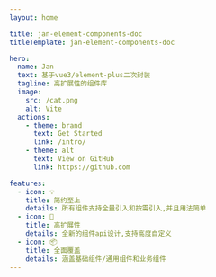 ```yaml
---
layout: home

title: jan-element-components-doc
titleTemplate: jan-element-components-doc

hero:
  name: Jan
  text: 基于vue3/element-plus二次封装
  tagline: 高扩展性的组件库
  image:
    src: /cat.png
    alt: Vite
  actions:
    - theme: brand
      text: Get Started
      link: /intro/
    - theme: alt
      text: View on GitHub
      link: https://github.com

features:
  - icon: 💡
    title: 简约至上
    details: 所有组件支持全量引入和按需引入,并且用法简单
  - icon: 🔩
    title: 高扩展性
    details: 全新的组件api设计,支持高度自定义
  - icon: 📦
    title: 全面覆盖
    details: 涵盖基础组件/通用组件和业务组件
---
```

